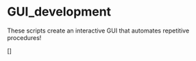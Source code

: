 # GUI_development

These scripts create an interactive GUI that automates repetitive procedures!

[]

